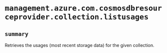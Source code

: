 # `management.azure.com.cosmosdbresourceprovider.collection.listusages`

## `summary`
Retrieves the usages (most recent storage data) for the given collection.


